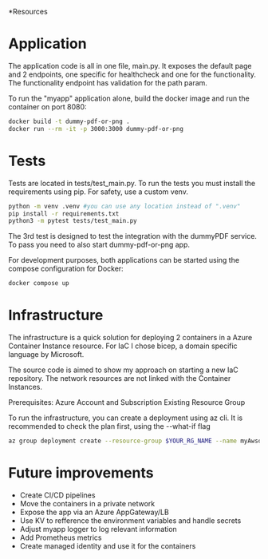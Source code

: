 *Resources

# Application

The application code is all in one file, main.py. It exposes the default page and 2 endpoints, one specific for healthcheck and one for the functionality.
The functionality endpoint has validation for the path param. 

To run the "myapp" application alone, build the docker image and run the container on port 8080:

```bash
docker build -t dummy-pdf-or-png .
docker run --rm -it -p 3000:3000 dummy-pdf-or-png
```

# Tests
Tests are located in tests/test_main.py. To run the tests you must install the requirements using pip. For safety, use a custom venv. 
```bash
python -m venv .venv #you can use any location instead of ".venv"
pip install -r requirements.txt
python3 -m pytest tests/test_main.py
```

The 3rd test is designed to test the integration with the dummyPDF service. To pass you need to also start dummy-pdf-or-png app.

For development purposes, both applications can be started using the compose configuration for Docker:
```bash
docker compose up
```
# Infrastructure
The infrastructure is a quick solution for deploying 2 containers in a Azure Container Instance resource. For IaC I chose bicep, a domain specific language by Microsoft.

The source code is aimed to show my approach on starting a new IaC repository. The network resources are not linked with the Container Instances. 

Prerequisites: 
Azure Account and Subscription
Existing Resource Group

To run the infrastructure, you can create a deployment using az cli. It is recommended to check the plan first, using the --what-if flag
```bash
az group deployment create --resource-group $YOUR_RG_NAME --name myAwsomeDeployment --parameters parameters/dev.bicepparam #--what-if
```

# Future improvements
* Create CI/CD pipelines
* Move the containers in a private network 
* Expose the app via an Azure AppGateway/LB 
* Use KV to refference the environment variables and handle secrets
* Adjust myapp logger to log relevant information
* Add Prometheus metrics
* Create managed identity and use it for the containers 


